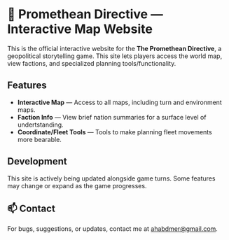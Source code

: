 # 🧭 Promethean Directive — Interactive Map Website

This is the official interactive website for the **The Promethean Directive**, a geopolitical storytelling game. This site lets players access the world map, view factions, and specialized planning tools/functionality.

##  Features

*  **Interactive Map** — Access to all maps, including turn and environment maps.
*  **Faction Info** — View brief nation summaries for a surface level of undertstanding.
*  **Coordinate/Fleet Tools** — Tools to make planning fleet movements more bearable.

##  Development

This site is actively being updated alongside game turns. Some features may change or expand as the game progresses.

## 📫 Contact

For bugs, suggestions, or updates, contact me at ahabdmer@gmail.com.
